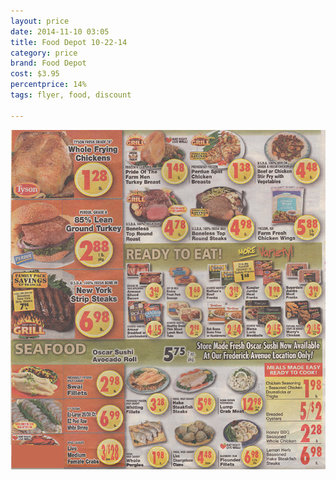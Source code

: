 ```yaml
---
layout: price
date: 2014-11-10 03:05
title: Food Depot 10-22-14
category: price
brand: Food Depot
cost: $3.95
percentprice: 14%
tags: flyer, food, discount

---
```





           
<img src="/img/editscans/fooddepot1.png">
            
<div class="overlayContainerPrice">
<object type="image/svg+xml" data="/img/overlays/fooddepot1.svg" class="trans"></object>
</div>


            
        
        
